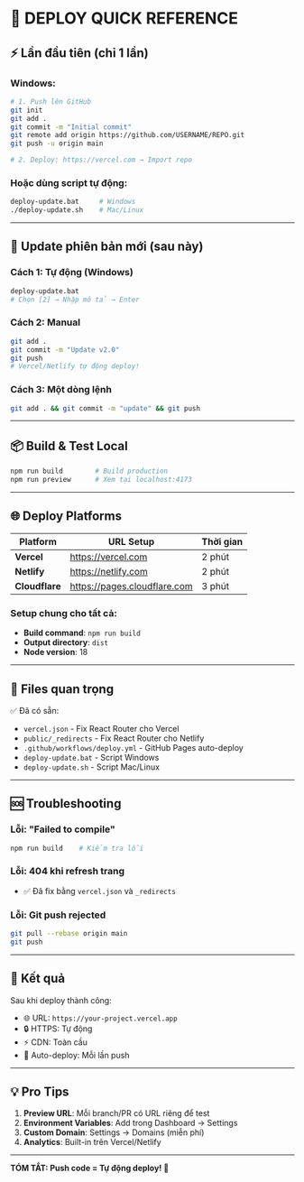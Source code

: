 # 🚀 DEPLOY QUICK REFERENCE

## ⚡ Lần đầu tiên (chỉ 1 lần)

### Windows:
```bash
# 1. Push lên GitHub
git init
git add .
git commit -m "Initial commit"
git remote add origin https://github.com/USERNAME/REPO.git
git push -u origin main

# 2. Deploy: https://vercel.com → Import repo
```

### Hoặc dùng script tự động:
```bash
deploy-update.bat     # Windows
./deploy-update.sh    # Mac/Linux
```

---

## 🔄 Update phiên bản mới (sau này)

### Cách 1: Tự động (Windows)
```bash
deploy-update.bat
# Chọn [2] → Nhập mô tả → Enter
```

### Cách 2: Manual
```bash
git add .
git commit -m "Update v2.0"
git push
# Vercel/Netlify tự động deploy!
```

### Cách 3: Một dòng lệnh
```bash
git add . && git commit -m "update" && git push
```

---

## 📦 Build & Test Local

```bash
npm run build        # Build production
npm run preview      # Xem tại localhost:4173
```

---

## 🌐 Deploy Platforms

| Platform | URL Setup | Thời gian |
|----------|-----------|-----------|
| **Vercel** | https://vercel.com | 2 phút |
| **Netlify** | https://netlify.com | 2 phút |
| **Cloudflare** | https://pages.cloudflare.com | 3 phút |

### Setup chung cho tất cả:
- **Build command**: `npm run build`
- **Output directory**: `dist`
- **Node version**: 18

---

## 🔧 Files quan trọng

✅ Đã có sẵn:
- `vercel.json` - Fix React Router cho Vercel
- `public/_redirects` - Fix React Router cho Netlify  
- `.github/workflows/deploy.yml` - GitHub Pages auto-deploy
- `deploy-update.bat` - Script Windows
- `deploy-update.sh` - Script Mac/Linux

---

## 🆘 Troubleshooting

### Lỗi: "Failed to compile"
```bash
npm run build    # Kiểm tra lỗi
```

### Lỗi: 404 khi refresh trang
- ✅ Đã fix bằng `vercel.json` và `_redirects`

### Lỗi: Git push rejected
```bash
git pull --rebase origin main
git push
```

---

## 📱 Kết quả

Sau khi deploy thành công:
- 🌐 URL: `https://your-project.vercel.app`
- 🔒 HTTPS: Tự động
- ⚡ CDN: Toàn cầu
- 🔄 Auto-deploy: Mỗi lần push

---

## 💡 Pro Tips

1. **Preview URL**: Mỗi branch/PR có URL riêng để test
2. **Environment Variables**: Add trong Dashboard → Settings
3. **Custom Domain**: Settings → Domains (miễn phí)
4. **Analytics**: Built-in trên Vercel/Netlify

---

**TÓM TẮT: Push code = Tự động deploy! 🎉**


